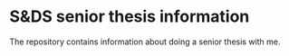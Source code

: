 # S&DS senior thesis information

The repository contains information about doing a senior thesis with me. 
